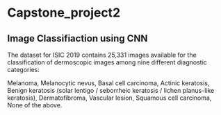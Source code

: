 # Capstone_project2

Image Classifiaction using CNN
--------------------------------

The dataset for ISIC 2019 contains 25,331 images available for the classification of dermoscopic images among nine different diagnostic categories:

Melanoma,
Melanocytic nevus,
Basal cell carcinoma,
Actinic keratosis,
Benign keratosis (solar lentigo / seborrheic keratosis / lichen planus-like keratosis),
Dermatofibroma,
Vascular lesion,
Squamous cell carcinoma,
None of the above.
